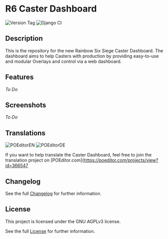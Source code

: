 # R6 Caster Dashboard

![Version Tag](https://img.shields.io/badge/version-2.0.0--beta3-orange)
![Django CI](https://github.com/sthorsten/CasterDashboard2/workflows/Django%20CI/badge.svg)

## Description

This is the repository for the new Rainbow Six Siege Caster Dashboard.
The dashboard aims to help Casters with production by providing easy-to-use and modular Overlays and control via a web dashboard.

## Features
*To Do*

## Screenshots
*To Do*

## Translations

![POEditorEN](https://img.shields.io/poeditor/progress/366547/en?token=3ccd865457316dfc812702f32c533003)
![POEditorDE](https://img.shields.io/poeditor/progress/366547/de?token=3ccd865457316dfc812702f32c533003)

If you want to help translate the Caster Dashboard, feel free to join the translation project on [POEditor.com](https://poeditor.com/projects/view?id=366547 

## Changelog

See the full [Changelog](CHANGELOG) for further information.

## License

This project is licensed under the GNU AGPLv3 license.

See the full [License](LICENSE) for further information.
